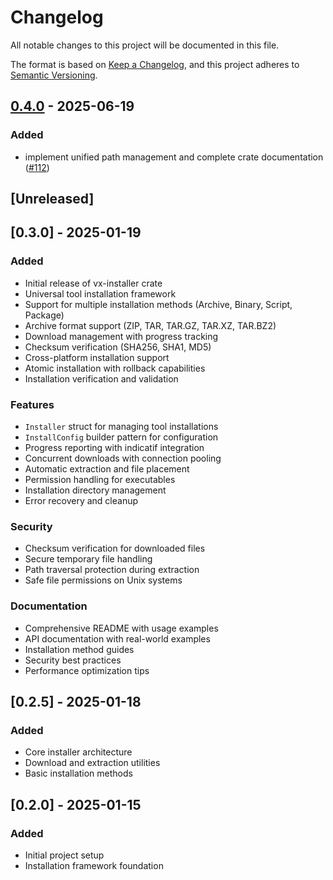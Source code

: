 # Changelog

All notable changes to this project will be documented in this file.

The format is based on [Keep a Changelog](https://keepachangelog.com/en/1.0.0/),
and this project adheres to [Semantic Versioning](https://semver.org/spec/v2.0.0.html).


## [0.4.0](https://github.com/loonghao/vx/compare/vx-installer-v0.3.0...vx-installer-v0.4.0) - 2025-06-19

### Added

- implement unified path management and complete crate documentation ([#112](https://github.com/loonghao/vx/pull/112))
## [Unreleased]

## [0.3.0] - 2025-01-19

### Added
- Initial release of vx-installer crate
- Universal tool installation framework
- Support for multiple installation methods (Archive, Binary, Script, Package)
- Archive format support (ZIP, TAR, TAR.GZ, TAR.XZ, TAR.BZ2)
- Download management with progress tracking
- Checksum verification (SHA256, SHA1, MD5)
- Cross-platform installation support
- Atomic installation with rollback capabilities
- Installation verification and validation

### Features
- `Installer` struct for managing tool installations
- `InstallConfig` builder pattern for configuration
- Progress reporting with indicatif integration
- Concurrent downloads with connection pooling
- Automatic extraction and file placement
- Permission handling for executables
- Installation directory management
- Error recovery and cleanup

### Security
- Checksum verification for downloaded files
- Secure temporary file handling
- Path traversal protection during extraction
- Safe file permissions on Unix systems

### Documentation
- Comprehensive README with usage examples
- API documentation with real-world examples
- Installation method guides
- Security best practices
- Performance optimization tips

## [0.2.5] - 2025-01-18

### Added
- Core installer architecture
- Download and extraction utilities
- Basic installation methods

## [0.2.0] - 2025-01-15

### Added
- Initial project setup
- Installation framework foundation

